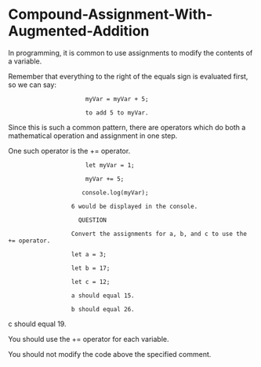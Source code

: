 # Compound-Assignment-With-Augmented-Addition

In programming, it is common to use assignments to modify the contents of a variable.

Remember that everything to the right of the equals sign is evaluated first, so we can say:

                          myVar = myVar + 5;

                          to add 5 to myVar. 

Since this is such a common pattern, there are operators which do both a mathematical operation and assignment in one step.


One such operator is the += operator.

                          let myVar = 1;

                          myVar += 5;

                         console.log(myVar);

                      6 would be displayed in the console.

                        QUESTION

                      Convert the assignments for a, b, and c to use the += operator.
                      
                      let a = 3;
                      
                      let b = 17;
                      
                      let c = 12;

                      a should equal 15.

                      b should equal 26.

c should equal 19.

You should use the += operator for each variable.

You should not modify the code above the specified comment.

